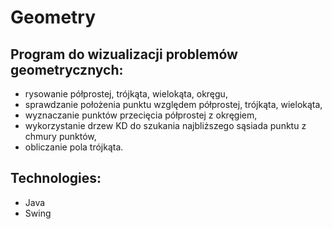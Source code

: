 # Geometry
## Program do wizualizacji problemów geometrycznych: 
* rysowanie półprostej, trójkąta, wielokąta, okręgu,
* sprawdzanie położenia punktu względem półprostej, trójkąta, wielokąta,
* wyznaczanie punktów przecięcia półprostej z okręgiem,
* wykorzystanie drzew KD do szukania najbliższego sąsiada punktu z chmury punktów,
* obliczanie pola trójkąta.
## Technologies:
* Java
* Swing

